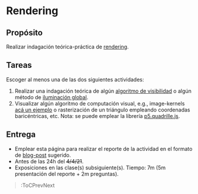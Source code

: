 # Rendering

## Propósito

Realizar indagación teórica-práctica de [rendering](https://visualcomputing.github.io/Rendering).

## Tareas

Escoger al menos una de las dos siguientes actividades:

1. Realizar una indagación teórica de algún [algoritmo de visibilidad](https://en.wikipedia.org/wiki/Hidden-surface_determination) o algún método de [iluminación global](https://en.wikipedia.org/wiki/Global_illumination).
2. Visualizar algún algoritmo de computación visual, e.g., image-kernels [acá un ejemplo](https://setosa.io/ev/image-kernels/) o rasterización de un triángulo empleando coordenadas baricéntricas, etc. Nota: se puede emplear la librería [p5.quadrille.js](https://objetos.github.io/p5.quadrille.js/).

## Entrega

* Emplear esta página para realizar el reporte de la actividad en el formato de [blog-post](/#grading) sugerido.
* Antes de las 24h del ~~4/4/21~~.
* Exposiciones en las clase(s) subsiguiente(s). Tiempo: 7m (5m presentación del reporte + 2m preguntas).

> :ToCPrevNext